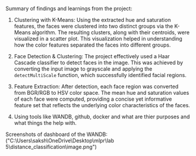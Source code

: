 Summary of findings and learnings from the project:

1. Clustering with K-Means: Using the extracted hue and saturation features, the faces were clustered into two distinct groups via the K-Means algorithm.  The resulting clusters, along with their centroids, were visualized in a scatter plot. This visualization helped in understanding how the color features separated the faces into different groups.
2. Face Detection & Clustering: The project effectively used a Haar Cascade classifier to detect faces in the image. This was achieved by converting the input image to grayscale and applying the `detectMultiScale` function, which successfully identified facial regions.

3. Feature Extraction: After detection, each face region was converted from BGR/RGB to HSV color space. The mean hue and saturation values of each face were computed, providing a concise yet informative feature set that reflects the underlying color characteristics of the faces.

4. Using tools like WANDB, github, docker and what are thier purposes and what things the help with.


Screenshots of dashboard of the WANDB:
("C:\Users\saksh\OneDrive\Desktop\mlpr\lab 5\distance_classification\image.png")